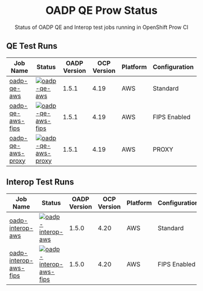 <div align="center">
  <h1>OADP QE Prow Status</h1>
  <p>Status of OADP QE and Interop test jobs running in OpenShift Prow CI</p>
</div>

## QE Test Runs

| Job Name | Status | OADP Version | OCP Version | Platform | Configuration |
|----------|--------|--------------|-------------|----------|---------------|
| [oadp-qe-aws](https://prow.ci.openshift.org/job-history/gs/test-platform-results/logs/periodic-ci-oadp-qe-oadp-qe-automation-main-oadp1.5-ocp4.19-aws-testing-oadp-qe-aws) | [![oadp-qe-aws](https://prow.ci.openshift.org/badge.svg?jobs=periodic-ci-oadp-qe-oadp-qe-automation-main-oadp1.5-ocp4.19-aws-testing-oadp-qe-aws)](https://prow.ci.openshift.org/job-history/gs/test-platform-results/logs/periodic-ci-oadp-qe-oadp-qe-automation-main-oadp1.5-ocp4.19-aws-testing-oadp-qe-aws) | 1.5.1 | 4.19 | AWS | Standard |
| [oadp-qe-aws-fips](https://prow.ci.openshift.org/job-history/gs/test-platform-results/logs/periodic-ci-oadp-qe-oadp-qe-automation-main-oadp1.5-ocp4.19-aws-testing-oadp-qe-aws-fips) | [![oadp-qe-aws-fips](https://prow.ci.openshift.org/badge.svg?jobs=periodic-ci-oadp-qe-oadp-qe-automation-main-oadp1.5-ocp4.19-aws-testing-oadp-qe-aws-fips)](https://prow.ci.openshift.org/job-history/gs/test-platform-results/logs/periodic-ci-oadp-qe-oadp-qe-automation-main-oadp1.5-ocp4.19-aws-testing-oadp-qe-aws-fips) | 1.5.1 | 4.19 | AWS | FIPS Enabled |
| [oadp-qe-aws-proxy](https://prow.ci.openshift.org/job-history/gs/test-platform-results/logs/periodic-ci-oadp-qe-oadp-qe-automation-main-oadp1.5-ocp4.19-aws-testing-oadp-qe-aws-proxy) | [![oadp-qe-aws-proxy](https://prow.ci.openshift.org/badge.svg?jobs=periodic-ci-oadp-qe-oadp-qe-automation-main-oadp1.5-ocp4.19-aws-testing-oadp-qe-aws-proxy)](https://prow.ci.openshift.org/job-history/gs/test-platform-results/logs/periodic-ci-oadp-qe-oadp-qe-automation-main-oadp1.5-ocp4.19-aws-testing-oadp-qe-aws-proxy) | 1.5.1 | 4.19 | AWS | PROXY |

## Interop Test Runs

| Job Name | Status | OADP Version | OCP Version | Platform | Configuration |
|----------|--------|--------------|-------------|----------|---------------|
| [oadp-interop-aws](https://prow.ci.openshift.org/job-history/gs/test-platform-results/logs/periodic-ci-oadp-qe-oadp-qe-automation-oadp-1.5-oadp1.5-ocp4.20-lp-interop-oadp-interop-aws) | [![oadp-interop-aws](https://prow.ci.openshift.org/badge.svg?jobs=periodic-ci-oadp-qe-oadp-qe-automation-oadp-1.5-oadp1.5-ocp4.20-lp-interop-oadp-interop-aws)](https://prow.ci.openshift.org/job-history/gs/test-platform-results/logs/periodic-ci-oadp-qe-oadp-qe-automation-oadp-1.5-oadp1.5-ocp4.20-lp-interop-oadp-interop-aws) | 1.5.0 | 4.20 | AWS | Standard |
| [oadp-interop-aws-fips](https://prow.ci.openshift.org/job-history/gs/test-platform-results/logs/periodic-ci-oadp-qe-oadp-qe-automation-oadp-1.5-oadp1.5-ocp4.20-lp-interop-oadp-interop-aws-fips) | [![oadp-interop-aws-fips](https://prow.ci.openshift.org/badge.svg?jobs=periodic-ci-oadp-qe-oadp-qe-automation-oadp-1.5-oadp1.5-ocp4.20-lp-interop-oadp-interop-aws-fips)](https://prow.ci.openshift.org/job-history/gs/test-platform-results/logs/periodic-ci-oadp-qe-oadp-qe-automation-oadp-1.5-oadp1.5-ocp4.20-lp-interop-oadp-interop-aws-fips) | 1.5.0 | 4.20 | AWS | FIPS Enabled |
